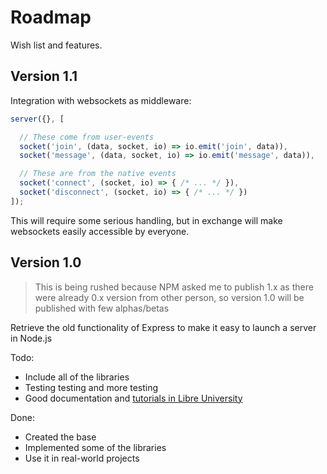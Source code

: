 # Roadmap

Wish list and features.



## Version 1.1

Integration with websockets as middleware:

```js
server({}, [

  // These come from user-events
  socket('join', (data, socket, io) => io.emit('join', data)),
  socket('message', (data, socket, io) => io.emit('message', data)),

  // These are from the native events
  socket('connect', (socket, io) => { /* ... */ }),
  socket('disconnect', (socket, io) => { /* ... */ })
]);
```

This will require some serious handling, but in exchange will make websockets easily accessible by everyone.



## Version 1.0

> This is being rushed because NPM asked me to publish 1.x as there were already 0.x version from other person, so version 1.0 will be published with few alphas/betas

Retrieve the old functionality of Express to make it easy to launch a server in Node.js

Todo:

- Include all of the libraries
- Testing testing and more testing
- Good documentation and [tutorials in Libre University](https://en.libre.university/subject/4kitSFzUe)

Done:

- Created the base
- Implemented some of the libraries
- Use it in real-world projects
